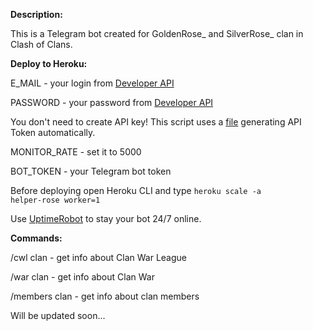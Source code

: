 <b>Description:</b>
  
This is a Telegram bot created for GoldenRose_ and SilverRose_ clan in Clash of Clans.

<b>Deploy to Heroku:</b>

E_MAIL - your login from <a href="https://developer.clashofclans.com/#/">Developer API</a>

PASSWORD - your password from <a href="https://developer.clashofclans.com/#/">Developer API</a>

You don't need to create API key! This script uses a <a href="https://github.com/TheLearneer/supercell-api/blob/master/utils/tokener.js">file</a> generating API Token automatically. 

MONITOR_RATE - set it to 5000

BOT_TOKEN - your Telegram bot token

Before deploying open Heroku CLI and type <code>heroku scale -a helper-rose worker=1</code>

Use <a href="https://uptimerobot.com">UptimeRobot</a> to stay your bot 24/7 online.

<b>Commands:</b>

/cwl clan - get info about Clan War League

/war clan - get info about Clan War

/members clan - get info about clan members

Will be updated soon...


